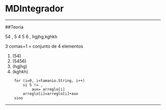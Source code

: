 # MDIntegrador
----------------------------------------------------
##Teoria

54 , 5 4 5 6 , hgjhg,kghkh

3 comas+1 = conjunto de 4 elementos

1. (54)
2. (5456)
3. (hgjhg)
4. (kghkh)

~~~
    for (i=0, i<tamanio.String, i++)
	    si 5 != ,
		    aux= arreglo[i]
		arreglo[i]=arreglo[i]+aux
	sino
~~~
---------------------------------------------------
